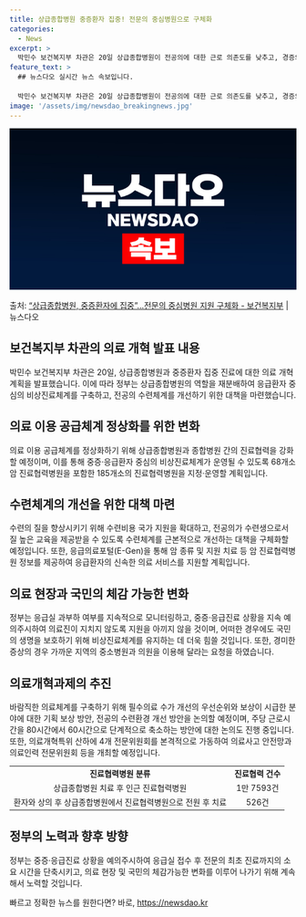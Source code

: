 ```yaml
---
title: 상급종합병원 중증환자 집중! 전문의 중심병원으로 구체화
categories:
  - News
excerpt: >
  박민수 보건복지부 차관은 20일 상급종합병원이 전공의에 대한 근로 의존도를 낮추고, 경증외래검사를 대폭 줄이…
feature_text: >
  ## 뉴스다오 실시간 뉴스 속보입니다.

  박민수 보건복지부 차관은 20일 상급종합병원이 전공의에 대한 근로 의존도를 낮추고, 경증외래검사를 대폭 줄이…
image: '/assets/img/newsdao_breakingnews.jpg'
---
```


![뉴스다오 속보](/assets/img/newsdao_breakingnews.jpg)

<p>출처: <a href="https://newsdao.kr/3850" rel="dofollow">“상급종합병원, 중증환자에 집중”…전문의 중심병원 지원 구체화 - 보건복지부</a> | 뉴스다오</p>

<h2 data-ke-size="size26">보건복지부 차관의 의료 개혁 발표 내용</h2>
<p data-ke-size="size16">박민수 보건복지부 차관은 20일, 상급종합병원과 중증환자 집중 진료에 대한 의료 개혁 계획을 발표했습니다. 이에 따라 정부는 상급종합병원의 역할을 재분배하여 응급환자 중심의 비상진료체계를 구축하고, 전공의 수련체계를 개선하기 위한 대책을 마련했습니다.</p>

<h2 data-ke-size="size23">의료 이용 공급체계 정상화를 위한 변화</h2>
<p data-ke-size="size16">의료 이용 공급체계를 정상화하기 위해 상급종합병원과 종합병원 간의 진료협력을 강화할 예정이며, 이를 통해 중증·응급환자 중심의 비상진료체계가 운영될 수 있도록 68개소 암 진료협력병원을 포함한 185개소의 진료협력병원을 지정·운영할 계획입니다.</p>

<h2 data-ke-size="size23">수련체계의 개선을 위한 대책 마련</h2>
<p data-ke-size="size16">수련의 질을 향상시키기 위해 수련비용 국가 지원을 확대하고, 전공의가 수련생으로서 질 높은 교육을 제공받을 수 있도록 수련체계를 근본적으로 개선하는 대책을 구체화할 예정입니다. 또한, 응급의료포털(E-Gen)을 통해 암 종류 및 지원 치료 등 암 진료협력병원 정보를 제공하여 응급환자의 신속한 의료 서비스를 지원할 계획입니다.</p>

<h2 data-ke-size="size23">의료 현장과 국민의 체감 가능한 변화</h2>
<p data-ke-size="size16">정부는 응급실 과부하 여부를 지속적으로 모니터링하고, 중증·응급진료 상황을 지속 예의주시하여 의료진이 지치지 않도록 지원을 아끼지 않을 것이며, 어떠한 경우에도 국민의 생명을 보호하기 위해 비상진료체계를 유지하는 데 더욱 힘쓸 것입니다. 또한, 경미한 증상의 경우 가까운 지역의 중소병원과 의원을 이용해 달라는 요청을 하였습니다.</p>

<h2 data-ke-size="size23">의료개혁과제의 추진</h2>
<p data-ke-size="size16">바람직한 의료체계를 구축하기 위해 필수의료 수가 개선의 우선순위와 보상이 시급한 분야에 대한 기획 보상 방안, 전공의 수련환경 개선 방안을 논의할 예정이며, 주당 근로시간을 80시간에서 60시간으로 단계적으로 축소하는 방안에 대한 논의도 진행 중입니다. 또한, 의료개혁특위 산하에 4개 전문위원회를 본격적으로 가동하여 의료사고 안전망과 의료인력 전문위원회 등을 개최할 예정입니다.</p>

<table>
	<tr>
		<td style="text-align: center; height: 17px;"><b>진료협력병원 분류</b></td>
		<td style="text-align: center; height: 17px;"><b>진료협력 건수</b></td>
	</tr>
	<tr>
		<td style="text-align: center; height: 17px;">상급종합병원 치료 후 인근 진료협력병원</td>
		<td style="text-align: center; height: 17px;">1만 7593건</td>
	</tr>
	<tr>
		<td style="text-align: center; height: 17px;">환자와 상의 후 상급종합병원에서 진료협력병원으로 전원 후 치료</td>
		<td style="text-align: center; height: 17px;">526건</td>
	</tr>
</table>

<h2 data-ke-size="size23">정부의 노력과 향후 방향</h2>
<p data-ke-size="size16">정부는 중증·응급진료 상황을 예의주시하여 응급실 접수 후 전문의 최초 진료까지의 소요 시간을 단축시키고, 의료 현장 및 국민의 체감가능한 변화를 이루어 나가기 위해 계속해서 노력할 것입니다.</p>
 

빠르고 정확한 뉴스를 원한다면? 바로, <a href="https://newsdao.kr" rel="dofollow">https://newsdao.kr</a>


